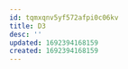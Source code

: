 ```yaml
---
id: tqmxqnv5yf572afpi0c06kv
title: D3
desc: ''
updated: 1692394168159
created: 1692394168159
---
```

